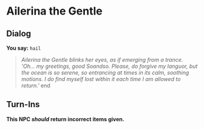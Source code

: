 # Ailerina the Gentle
## Dialog

**You say:** `hail`



>*Ailerina the Gentle blinks her eyes, as if emerging from a trance. 'Oh... my greetings, good Soandso. Please, do forgive my languor, but the ocean is so serene, so entrancing at times in its calm, soothing motions. I do find myself lost within it each time I am allowed to return.'*
end

## Turn-Ins



**This NPC *should* return incorrect items given.**
